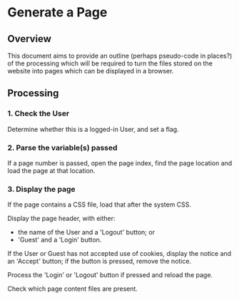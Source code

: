 # Generate a Page

## Overview

This document aims to provide an outline (perhaps pseudo-code in places?) of the processing which will be required to turn the files stored on the website into pages which can be displayed in a browser. 

## Processing

### 1. Check the User

Determine whether this is a logged-in User, and set a flag.

### 2. Parse the variable(s) passed

If a page number is passed, open the page index, find the page location and load the page at that location.

### 3. Display the page

If the page contains a CSS file, load that after the system CSS.

Display the page header, with either:
* the name of the User and a 'Logout' button; or 
* 'Guest' and a 'Login' button.

If the User or Guest has not accepted use of cookies, display the notice and an 'Accept' button; if the button is pressed, remove the notice.

Process the 'Login' or 'Logout' button if pressed and reload the page.

Check which page content files are present.
